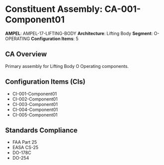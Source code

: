 # Constituent Assembly: CA-001-Component01

**AMPEL**: AMPEL-17-LIFTING-BODY
**Architecture**: Lifting Body
**Segment**: O-OPERATING
**Configuration Items**: 5

## CA Overview
Primary assembly for Lifting Body O Operating components.

## Configuration Items (CIs)
- CI-001-Component01
- CI-002-Component01
- CI-003-Component01
- CI-004-Component01
- CI-005-Component01

## Standards Compliance
- FAA Part 25
- EASA CS-25
- DO-178C
- DO-254

